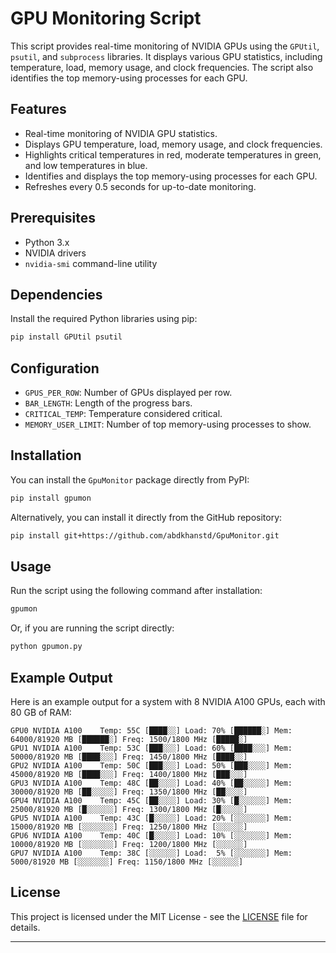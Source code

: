 
# GPU Monitoring Script

This script provides real-time monitoring of NVIDIA GPUs using the `GPUtil`, `psutil`, and `subprocess` libraries. It displays various GPU statistics, including temperature, load, memory usage, and clock frequencies. The script also identifies the top memory-using processes for each GPU.

## Features

- Real-time monitoring of NVIDIA GPU statistics.
- Displays GPU temperature, load, memory usage, and clock frequencies.
- Highlights critical temperatures in red, moderate temperatures in green, and low temperatures in blue.
- Identifies and displays the top memory-using processes for each GPU.
- Refreshes every 0.5 seconds for up-to-date monitoring.

## Prerequisites

- Python 3.x
- NVIDIA drivers
- `nvidia-smi` command-line utility

## Dependencies

Install the required Python libraries using pip:

```bash
pip install GPUtil psutil
```

## Configuration

- `GPUS_PER_ROW`: Number of GPUs displayed per row.
- `BAR_LENGTH`: Length of the progress bars.
- `CRITICAL_TEMP`: Temperature considered critical.
- `MEMORY_USER_LIMIT`: Number of top memory-using processes to show.

## Installation

You can install the `GpuMonitor` package directly from PyPI:

```bash
pip install gpumon
```

Alternatively, you can install it directly from the GitHub repository:

```bash
pip install git+https://github.com/abdkhanstd/GpuMonitor.git
```

## Usage

Run the script using the following command after installation:

```bash
gpumon
```

Or, if you are running the script directly:

```bash
python gpumon.py
```

## Example Output

Here is an example output for a system with 8 NVIDIA A100 GPUs, each with 80 GB of RAM:

```
GPU0 NVIDIA A100    Temp: 55C [████░░] Load: 70% [██████░] Mem: 64000/81920 MB [██████░] Freq: 1500/1800 MHz [█████░]
GPU1 NVIDIA A100    Temp: 53C [███░░░] Load: 60% [████░░░] Mem: 50000/81920 MB [████░░░] Freq: 1450/1800 MHz [████░░]
GPU2 NVIDIA A100    Temp: 50C [███░░░] Load: 50% [███░░░░] Mem: 45000/81920 MB [████░░░] Freq: 1400/1800 MHz [███░░░]
GPU3 NVIDIA A100    Temp: 48C [██░░░░] Load: 40% [██░░░░░] Mem: 30000/81920 MB [██░░░░░] Freq: 1350/1800 MHz [██░░░░]
GPU4 NVIDIA A100    Temp: 45C [██░░░░] Load: 30% [█░░░░░░] Mem: 25000/81920 MB [█░░░░░░] Freq: 1300/1800 MHz [█░░░░░]
GPU5 NVIDIA A100    Temp: 43C [█░░░░░] Load: 20% [░░░░░░░] Mem: 15000/81920 MB [░░░░░░░] Freq: 1250/1800 MHz [░░░░░░]
GPU6 NVIDIA A100    Temp: 40C [█░░░░░] Load: 10% [░░░░░░░] Mem: 10000/81920 MB [░░░░░░░] Freq: 1200/1800 MHz [░░░░░░]
GPU7 NVIDIA A100    Temp: 38C [░░░░░░] Load:  5% [░░░░░░░] Mem:  5000/81920 MB [░░░░░░░] Freq: 1150/1800 MHz [░░░░░░]
```

## License

This project is licensed under the MIT License - see the [LICENSE](LICENSE) file for details.

---
